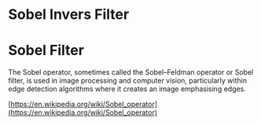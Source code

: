 # Sobel Invers Filter

# Sobel Filter
The Sobel operator, sometimes called the Sobel–Feldman operator or Sobel 
filter, is used in image processing and computer vision, particularly within 
edge detection algorithms where it creates an image emphasising edges. 

[https://en.wikipedia.org/wiki/Sobel_operator](https://en.wikipedia.org/wiki/Sobel_operator)